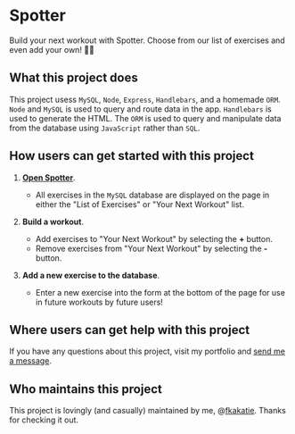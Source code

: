 # Spotter #

Build your next workout with Spotter. Choose from our list of exercises and even add your own! :muscle::sweat_smile:

## What this project does ## 

This project usess `MySQL`, `Node`, `Express`, `Handlebars`, and a homemade `ORM`. `Node` and `MySQL` is used to query and route data in the app. `Handlebars` is used to generate the HTML. The `ORM` is used to query and manipulate data from the database using `JavaScript` rather than `SQL`.

## How users can get started with this project ## 

1. **[Open Spotter](https://hidden-eyrie-23020.herokuapp.com/)**.
    - All exercises in the `MySQL` database are displayed on the page in either the "List of Exercises" or "Your Next Workout" list.

2. **Build a workout**.
    - Add exercises to "Your Next Workout" by selecting the **+** button.
    - Remove exercises from "Your Next Workout" by selecting the **-** button.
    
3. **Add a new exercise to the database**.
    - Enter a new exercise into the form at the bottom of the page for use in future workouts by future users!

## Where users can get help with this project ##

If you have any questions about this project, visit my portfolio and [send me a message](https://fkakatie.github.io/responsive-portfolio/contact.html).

## Who maintains this project ## 

This project is lovingly (and casually) maintained by me, @[fkakatie](https://github.com/fkakatie). Thanks for checking it out.
